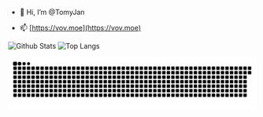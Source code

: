 - 👋 Hi, I’m @TomyJan

- 📫 [https://vov.moe](https://vov.moe)

![Github Stats](https://github-readme-stats.vercel.app/api?username=TomyJan&show_icons=true&theme=dark&count_private=true)
![Top Langs](https://github-readme-stats.vercel.app/api/top-langs/?username=TomyJan&layout=compact&theme=tokyonight)

![Snake!](https://raw.githubusercontent.com/TomyJan/TomyJan/snake-output/github-contribution-grid-snake-dark.svg)
